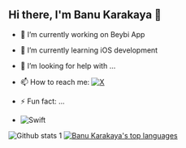 ## Hi there, I'm Banu Karakaya 👋

- 🔭 I’m currently working on Beybi App
- 🌱 I’m currently learning iOS development
- 🤔 I’m looking for help with ...
- 📫 How to reach me: [![X](https://img.shields.io/badge/-X-1DA1F2?style=flat&logo=x&logoColor=white)](https://x.com/NrbnKarakaya)

- ⚡ Fun fact: ...
- ![Swift](https://img.shields.io/badge/-Swift-333333?style=flat&logo=swift)

 ![Github stats 1](https://github-readme-stats.vercel.app/api?username=BanuKarakaya&show_icons=true&theme=catppuccin_latte) 
 [![Banu Karakaya's top languages](https://github-readme-stats.vercel.app/api/top-langs/?username=BanuKarakaya&theme=catppuccin_latte)](https://github.com/BanuKarakaya/github-readme-stats)


